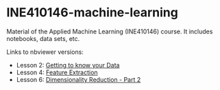 # INE410146-machine-learning
Material of the Applied Machine Learning (INE410146) course. It includes notebooks, data sets, etc.

Links to nbviewer versions:
 - Lesson 2: [Getting to know your Data](https://nbviewer.org/github/grellert/INE410146-machine-learning/blob/6b26268e9ae259739b0f9ab50fac093a3ad5e2c6/NOTEBOOKS/2-Exploratory-Analysis.ipynb)
 - Lesson 4: [Feature Extraction](https://nbviewer.org/github/grellert/INE410146-machine-learning/blob/6b26268e9ae259739b0f9ab50fac093a3ad5e2c6/NOTEBOOKS/4-Feature-Extraction.ipynb)
 - Lesson 6: [Dimensionality Reduction - Part 2](https://nbviewer.org/github/grellert/INE410146-machine-learning/blob/38850f3db15a393b3c33a3baab141855f542d8ec/NOTEBOOKS/6-Dimensionality_Reduction.ipynb)
